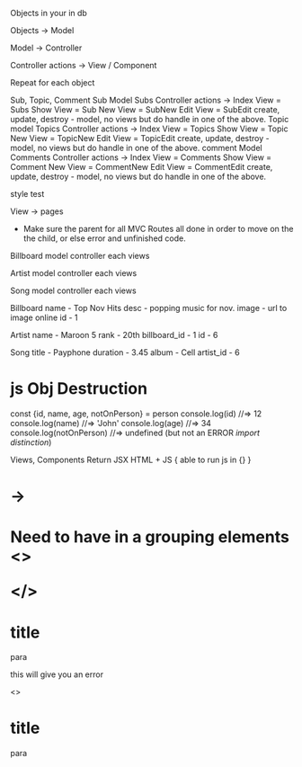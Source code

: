 Objects in your in db

Objects -> Model 

Model -> Controller 

Controller actions -> View / Component

Repeat for each object

Sub, Topic, Comment
Sub Model 
  Subs Controller 
    actions ->
    Index View = Subs 
    Show View = Sub 
    New View = SubNew
    Edit View = SubEdit
    create, update, destroy - model, no views but do handle in one of the above. 
Topic model 
  Topics Controller
  actions ->
    Index View = Topics 
    Show View = Topic 
    New View = TopicNew
    Edit View = TopicEdit
    create, update, destroy - model, no views but do handle in one of the above. 
comment Model 
  Comments Controller
  actions ->
    Index View = Comments 
    Show View = Comment 
    New View = CommentNew
    Edit View = CommentEdit
    create, update, destroy - model, no views but do handle in one of the above. 

style
test 

View -> pages 

* Make sure the parent for all MVC Routes all done in
order to move on the the child, or else error and unfinished code.

Billboard 
  model
  controller 
  each views 

Artist 
  model 
  controller
  each views

Song
  model 
  controller
  each views


Billboard 
name - Top Nov Hits 
desc - popping music for nov.
image - url to image online
  id - 1

Artist 
name - Maroon 5 
rank - 20th 
billboard_id - 1
  id - 6

Song 
  title - Payphone 
  duration - 3.45
  album - Cell 
  artist_id - 6

# js Obj Destruction
<!-- const person = {id: 12, name:'John', age:34}
  const id = person.id
  const name = person.name
  const age = person.age -->
const {id, name, age, notOnPerson} = person
console.log(id) //=> 12
console.log(name) //=> 'John'
console.log(age) //=> 34
console.log(notOnPerson) //=>  undefined (but not an ERROR *import distinction*)


Views, Components 
Return 
JSX 
HTML + JS 
{ able to run js in {} }
<h1 class="title"> -> <h1 className="title">
Need to have in a grouping elements
<>

</>

<h1>title</h1>
<p>para</p>
this will give you an error

<>
  <h1>title</h1>
  <p>para</p>
</>

